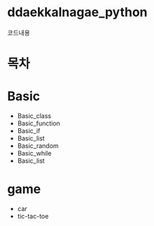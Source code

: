 # ddaekkalnagae_python
코드내용

# 목차
# Basic
  * Basic_class
  * Basic_function
  * Basic_if
  * Basic_list
  * Basic_random
  * Basic_while
  * Basic_list
# game
 * car
 * tic-tac-toe
